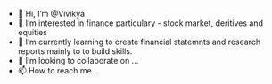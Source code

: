 - 👋 Hi, I’m @Vivikya
- 👀 I’m interested in finance particulary - stock market, deritives and equities
- 🌱 I’m currently learning to create financial statemnts and research reports mainly to to build skills.
- 💞️ I’m looking to collaborate on ...
- 📫 How to reach me ...

<!---
Vivikya/Vivikya is a ✨ special ✨ repository because its `README.md` (this file) appears on your GitHub profile.
You can click the Preview link to take a look at your changes.
--->
